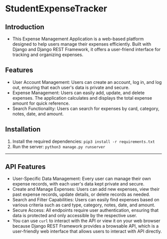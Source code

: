 # StudentExpenseTracker

## Introduction
- This Expense Management Application is a web-based platform designed to help users manage their expenses efficiently. Built with Django and Django REST Framework, it offers a user-friend interface for tracking and organizing expenses.

## Features
* User Account Management: Users can create an account, log in, and log out, ensuring that each user's data is private and secure.
* Expense Management: Users can easily add, update, and delete expenses. The application calculates and displays the total expense amount for quick reference.
* Search Functionality: Users can search for expenses by card, category, notes, date, and amount.

## Installation
1. Install the required dependencies: ```pip3 install -r requirements.txt```
2. Run the server: ```python3 manage.py runserver```


---

## API Features
- User-Specific Data Management: Every user can manage their own expense records, with each user's data kept private and secure.
- Create and Manage Expenses: Users can add new expenses, view their past expense records, update details, or delete records as needed.
- Search and Filter Capabilities: Users can easily find expenses based on various criteria such as card type, category, notes, date, and amount.
- Secure Access: All endpoints require user authentication, ensuring that data is protected and only accessible by the respective user.
- You can use ```curl``` to interact with the API or view it on your web browser because Django REST Framework provides a browsable API, which is a user-friendly web interface that allows users to interact with API directly.
